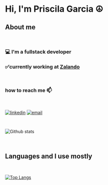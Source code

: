 # Hi, I'm Priscila Garcia ☮

## About me
&nbsp;
### 💻 I'm a fullstack developer
### ✅currently working at [Zalando](www.zalando.de)
&nbsp;

### how to reach me 📫
&nbsp;

[![linkedin](https://img.shields.io/badge/Linkedin-Priscila%20Garcia-green)](https://www.linkedin.com/in/priscila-garcia-5041a531/)
<a href="mailto:priscila.migarcia@gmail.com">![email](https://img.shields.io/badge/e--mail-priscila.migarciaqgmail.com-blue)</a>



&nbsp;  

![Github stats](https://github-readme-stats.vercel.app/api?username=bmodepri&theme=dracula&show_icons=true&count_private=true)

&nbsp;

## Languages and I use mostly
&nbsp;

[![Top Langs](https://github-readme-stats-bmodepri.vercel.app/api/top-langs/?username=bmodepri&layout=compact&count_private=true&hide=shell,ruby)](https://github.com/bmodepri) 

